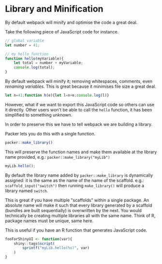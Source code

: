 # Library and Minification

By default webpack will minify and optimise the code a great deal.

Take the following piece of JavaScript code for instance.

```js
// global variable
let number = 41;

// my hello function
function hello(myVariable){
    let total = number + myVariable;
    console.log(total);
}
```

By default webpack will minify it; removing
whitespaces, comments, even _renaming variables._ 
This is great because it minimises file size a great deal.

```js
let n=41;function h(e){let l=n+e;console.log(l)}
```

However, what if we want to export this JavaScript code
so others can use it directly.
Other users won't be able to call the `hello` function,
it has been simplified to something unknown.

In order to preserve this we have to tell webpack we are
building a library.

Packer lets you do this with a single function.

```r
packer::make_library()
```

This will preserve the function names and make them available
at the library name provided, e.g.: 
`packer::make_library("myLib")`

```js
myLib.hello();
```

By default the library name added by `packer::make_library` is 
dynamically assigned: it is the same as the name of the name
of the scaffold. e.g.: `scaffold_input("switch")` then running
`make_library()` will produce a library named `switch`.

This is great if you have multiple "scaffolds" within a single package. An absolute name will make it such that every library
generated by a scaffold (bundles are built sequentially) is
overwritten by the next. You would technically be creating
multiple libraries all with the same name. Think of R,
package names must be unique, same here.

This is useful if you have an R function that generates JavaScript
code.

```r
fooForShinyUI <- function(var){
	shiny::tags$script(
		sprintf("myLib.hello(%s)", var)
	)
}
```
